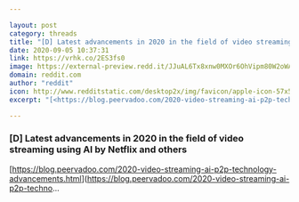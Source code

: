 ```yaml
---

layout: post
category: threads
title: "[D] Latest advancements in 2020 in the field of video streaming using AI by Netflix and others"
date: 2020-09-05 10:37:31
link: https://vrhk.co/2ES3fs0
image: https://external-preview.redd.it/JJuAL6Tx8xnw0MXOr6OhVipm80W2oWAYhfZKhaLXOkk.jpg?width=1200&height=628.272251309&auto=webp&crop=1200:628.272251309,smart&s=fb6252f3d5d3341051cc44526e464fc7e5acf7d4
domain: reddit.com
author: "reddit"
icon: http://www.redditstatic.com/desktop2x/img/favicon/apple-icon-57x57.png
excerpt: "[<https://blog.peervadoo.com/2020-video-streaming-ai-p2p-technology-advancements.html>](<https://blog.peervadoo.com/2020-video-streaming-ai-p2p-techno>..."

---
```


### [D] Latest advancements in 2020 in the field of video streaming using AI by Netflix and others

[<https://blog.peervadoo.com/2020-video-streaming-ai-p2p-technology-advancements.html>](<https://blog.peervadoo.com/2020-video-streaming-ai-p2p-techno>...